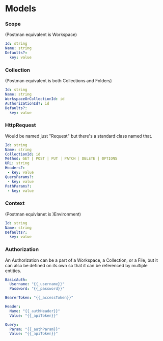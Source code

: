 
# Models

### Scope

(Postman equivalent is Workspace)

```yml
Id: string
Name: string
Defaults?:
  key: value
```

### Collection

(Postman equivalent is both Collections and Folders)

```yml
Id: string
Name: string
WorkspaceOrCollectionId: id
AuthorizationId?: id
Defaults?:
  key: value
```

### HttpRequest

Would be named just "Request" but there's a standard class named that.

```yml
Id: string
Name: string
CollectionId: id
Method: GET | POST | PUT | PATCH | DELETE | OPTIONS
URL: string
Headers?:
 - key: value
QueryParams?:
 - key: value
PathParams?:
 - key: value
```

### Context

(Postman equivlanet is )Environment)

```yml
Id: string
Name: string
Defaults?:
  key: value
```

### Authorization

An Authorization can be a part of a Workspace, a Collection, or a File, but it can also be defined on its own so that it can be referenced by multiple entities.

```yml
BasicAuth:
  Username: "{{_username}}"
  Password: "{{_password}}"
```
```yml
BearerToken: "{{_accessToken}}"
```
```yml
Header:
  Name: "{{_authHeader}}"
  Value: "{{_apiToken}}"
```
```yml
Query:
  Param: "{{_authParam}}"
  Value: "{{_apiToken}}"
```

